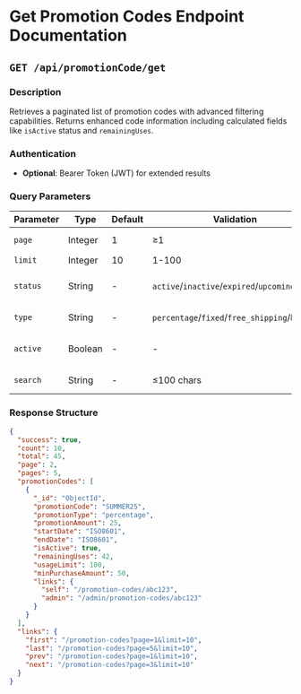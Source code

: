 # Get Promotion Codes Endpoint Documentation

## `GET /api/promotionCode/get`

### Description
Retrieves a paginated list of promotion codes with advanced filtering capabilities. Returns enhanced code information including calculated fields like `isActive` status and `remainingUses`.

### Authentication
- **Optional**: Bearer Token (JWT) for extended results

### Query Parameters
| Parameter | Type | Default | Validation | Description |
|-----------|------|---------|------------|-------------|
| `page` | Integer | 1 | ≥1 | Pagination page number |
| `limit` | Integer | 10 | 1-100 | Items per page |
| `status` | String | - | `active`/`inactive`/`expired`/`upcoming` | Filter by administrative status |
| `type` | String | - | `percentage`/`fixed`/`free_shipping`/`bundle` | Filter by discount type |
| `active` | Boolean | - | - | Filters currently active codes (date-sensitive) |
| `search` | String | - | ≤100 chars | Search term for code/description |

### Response Structure
```json
{
  "success": true,
  "count": 10,
  "total": 45,
  "page": 2,
  "pages": 5,
  "promotionCodes": [
    {
      "_id": "ObjectId",
      "promotionCode": "SUMMER25",
      "promotionType": "percentage",
      "promotionAmount": 25,
      "startDate": "ISO8601",
      "endDate": "ISO8601",
      "isActive": true,
      "remainingUses": 42,
      "usageLimit": 100,
      "minPurchaseAmount": 50,
      "links": {
        "self": "/promotion-codes/abc123",
        "admin": "/admin/promotion-codes/abc123"
      }
    }
  ],
  "links": {
    "first": "/promotion-codes?page=1&limit=10",
    "last": "/promotion-codes?page=5&limit=10",
    "prev": "/promotion-codes?page=1&limit=10",
    "next": "/promotion-codes?page=3&limit=10"
  }
}